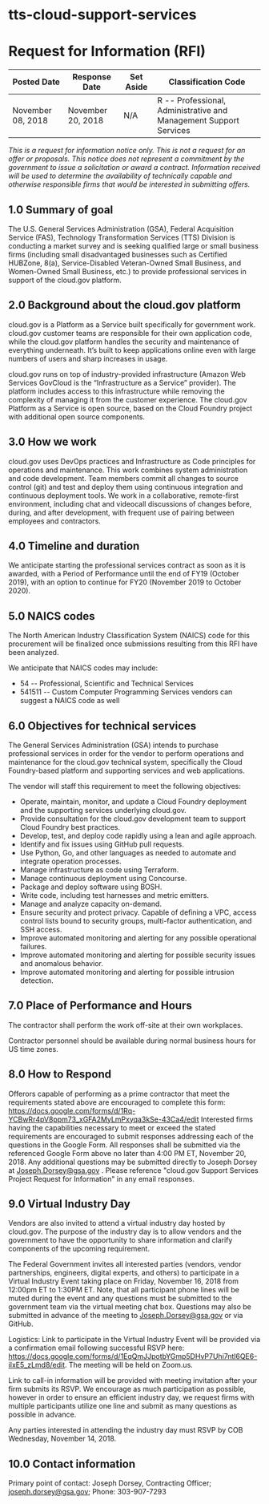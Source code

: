 # tts-cloud-support-services
# Request for Information (RFI)


Posted Date | Response Date | Set Aside | Classification Code 
------------ | ------------- | ------------- | -------------
November 08, 2018 | November 20, 2018 | N/A | R -- Professional, Administrative and Management Support Services

*This is a request for information notice only. This is not a request for an offer or proposals. This notice does not represent a commitment by the government to issue a solicitation or award a contract. Information received will be used to determine the availability of technically capable and otherwise responsible firms that would be interested in submitting offers.*

## 1.0 Summary of goal
The U.S. General Services Administration (GSA), Federal Acquisition Service (FAS), Technology Transformation Services (TTS) Division is conducting a market survey and is seeking qualified large or small business firms (including small disadvantaged businesses such as Certified HUBZone, 8(a), Service-Disabled Veteran-Owned Small Business, and Women-Owned Small Business, etc.) to provide professional services in support of the cloud.gov platform.

## 2.0 Background about the cloud.gov platform
cloud.gov is a Platform as a Service built specifically for government work. cloud.gov customer teams are responsible for their own application code, while the cloud.gov platform handles the security and maintenance of everything underneath. It’s built to keep applications online even with large numbers of users and sharp increases in usage.

cloud.gov runs on top of industry-provided infrastructure (Amazon Web Services GovCloud is the “Infrastructure as a Service” provider). The platform includes access to this infrastructure while removing the complexity of managing it from the customer experience. The cloud.gov Platform as a Service is open source, based on the Cloud Foundry project with additional open source components.

## 3.0 How we work
cloud.gov uses DevOps practices and Infrastructure as Code principles for operations and maintenance. This work combines system administration and code development. Team members commit all changes to source control (git) and test and deploy them using continuous integration and continuous deployment tools. We work in a collaborative, remote-first environment, including chat and videocall discussions of changes before, during, and after development, with frequent use of pairing between employees and contractors.

## 4.0 Timeline and duration
We anticipate starting the professional services contract as soon as it is awarded, with a Period of Performance until the end of FY19 (October 2019), with an option to continue for FY20 (November 2019 to October 2020).

## 5.0 NAICS codes
The North American Industry Classification System (NAICS) code for this procurement will be finalized once submissions resulting from this RFI have been analyzed.

We anticipate that NAICS codes may include:
* 54 -- Professional, Scientific and Technical Services
* 541511 -- Custom Computer Programming Services
vendors can suggest a NAICS code as well

## 6.0 Objectives for technical services
The General Services Administration (GSA) intends to purchase professional services in order for the vendor to perform operations and maintenance for the cloud.gov technical system, specifically the Cloud Foundry-based platform and supporting services and web applications.

The vendor will staff this requirement to meet the following objectives:
* Operate, maintain, monitor, and update a Cloud Foundry deployment and the supporting services underlying cloud.gov.
* Provide consultation for the cloud.gov development team to support Cloud Foundry best practices.
* Develop, test, and deploy code rapidly using a lean and agile approach.
* Identify and fix issues using GitHub pull requests.
* Use Python, Go, and other languages as needed to automate and integrate operation processes.
* Manage infrastructure as code using Terraform.
* Manage continuous deployment using Concourse.
* Package and deploy software using BOSH.
* Write code, including test harnesses and metric emitters.
* Manage and analyze capacity on-demand.
* Ensure security and protect privacy. Capable of defining a VPC, access control lists bound to security groups, multi-factor authentication, and SSH access.
* Improve automated monitoring and alerting for any possible operational failures.
* Improve automated monitoring and alerting for possible security issues and anomalous behavior.
* Improve automated monitoring and alerting for possible intrusion detection.

## 7.0 Place of Performance and Hours
The contractor shall perform the work off-site at their own workplaces.

Contractor personnel should be available during normal business hours for US time zones.

## 8.0 How to Respond
Offerors capable of performing as a prime contractor that meet the requirements stated above are encouraged to complete this form: https://docs.google.com/forms/d/1Rq-YCBwRr4pV8ppm73_xGFA2MyLmPxyqa3kSe-43Ca4/edit
Interested firms having the capabilities necessary to meet or exceed the stated requirements are encouraged to submit responses addressing each of the questions in the Google Form. All responses shall be submitted via the referenced Google Form above no later than 4:00 PM ET, November 20, 2018. Any additional questions may be submitted directly to Joseph Dorsey at Joseph.Dorsey@gsa.gov . Please reference "cloud.gov Support Services Project Request for Information" in any email responses.

## 9.0 Virtual Industry Day
Vendors are also invited to attend a virtual industry day hosted by cloud.gov. The purpose of the industry day is to allow vendors and the government to have the opportunity to share information and clarify components of the upcoming requirement. 

The Federal Government invites all interested parties (vendors, vendor partnerships, engineers, digital experts, and others) to participate in a Virtual Industry Event taking place on Friday, November 16, 2018 from 12:00pm ET to 1:30PM ET. Note, that all participant phone lines will be muted during the event and any questions must be submitted to the government team via the virtual meeting chat box. Questions may also be submitted in advance of the meeting to Joseph.Dorsey@gsa.gov or via GitHub.

Logistics: Link to participate in the Virtual Industry Event will be provided via a confirmation email following successful RSVP here: https://docs.google.com/forms/d/1EqQmJJpotbYGmp5DHvP7Uhi7ntl6QE6-iIxE5_zLmd8/edit. The meeting will be held on Zoom.us. 

Link to call-in information will be provided with meeting invitation after your firm submits its RSVP. We encourage as much participation as possible, however in order to ensure an efficient industry day, we request firms with multiple participants utilize one line and submit as many questions as possible in advance.   

Any parties interested in attending the industry day must RSVP by COB Wednesday, November 14, 2018. 

## 10.0 Contact information
Primary point of contact: Joseph Dorsey, Contracting Officer; joseph.dorsey@gsa.gov; Phone: 303-907-7293
